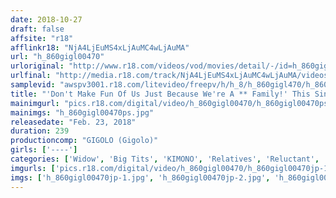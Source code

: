```yaml
---
date: 2018-10-27
draft: false
affsite: "r18"
afflinkr18: "NjA4LjEuMS4xLjAuMC4wLjAuMA"
url: "h_860gigl00470"
urloriginal: "http://www.r18.com/videos/vod/movies/detail/-/id=h_860gigl00470"
urlfinal: "http://media.r18.com/track/NjA4LjEuMS4xLjAuMC4wLjAuMA/videos/vod/movies/detail/-/id=h_860gigl00470"
samplevid: "awspv3001.r18.com/litevideo/freepv/h/h_8/h_860gigl470/h_860gigl470_dmb_w.mp4"
title: "'Don't Make Fun Of Us Just Because We're A ** Family!' This Single Mother Got Forcefully Fucked For Being Poor And Horny, And She Tried To Refuse, But In Reality She Was Trying Hard Not To Cum With Joy"
mainimgurl: "pics.r18.com/digital/video/h_860gigl00470/h_860gigl00470ps.jpg"
mainimgs: "h_860gigl00470ps.jpg"
releasedate: "Feb. 23, 2018"
duration: 239
productioncomp: "GIGOLO (Gigolo)"
girls: ['----']
categories: ['Widow', 'Big Tits', 'KIMONO', 'Relatives', 'Reluctant', 'Drama', 'Over 4 Hours', 'Hi-Def']
imgurls: ['pics.r18.com/digital/video/h_860gigl00470/h_860gigl00470jp-1.jpg', 'pics.r18.com/digital/video/h_860gigl00470/h_860gigl00470jp-2.jpg', 'pics.r18.com/digital/video/h_860gigl00470/h_860gigl00470jp-3.jpg', 'pics.r18.com/digital/video/h_860gigl00470/h_860gigl00470jp-4.jpg', 'pics.r18.com/digital/video/h_860gigl00470/h_860gigl00470jp-5.jpg', 'pics.r18.com/digital/video/h_860gigl00470/h_860gigl00470jp-6.jpg', 'pics.r18.com/digital/video/h_860gigl00470/h_860gigl00470jp-7.jpg', 'pics.r18.com/digital/video/h_860gigl00470/h_860gigl00470jp-8.jpg', 'pics.r18.com/digital/video/h_860gigl00470/h_860gigl00470jp-9.jpg', 'pics.r18.com/digital/video/h_860gigl00470/h_860gigl00470jp-10.jpg', 'pics.r18.com/digital/video/h_860gigl00470/h_860gigl00470jp-11.jpg', 'pics.r18.com/digital/video/h_860gigl00470/h_860gigl00470jp-12.jpg', 'pics.r18.com/digital/video/h_860gigl00470/h_860gigl00470jp-13.jpg', 'pics.r18.com/digital/video/h_860gigl00470/h_860gigl00470jp-14.jpg', 'pics.r18.com/digital/video/h_860gigl00470/h_860gigl00470jp-15.jpg', 'pics.r18.com/digital/video/h_860gigl00470/h_860gigl00470jp-16.jpg', 'pics.r18.com/digital/video/h_860gigl00470/h_860gigl00470jp-17.jpg', 'pics.r18.com/digital/video/h_860gigl00470/h_860gigl00470jp-18.jpg', 'pics.r18.com/digital/video/h_860gigl00470/h_860gigl00470jp-19.jpg', 'pics.r18.com/digital/video/h_860gigl00470/h_860gigl00470jp-20.jpg']
imgs: ['h_860gigl00470jp-1.jpg', 'h_860gigl00470jp-2.jpg', 'h_860gigl00470jp-3.jpg', 'h_860gigl00470jp-4.jpg', 'h_860gigl00470jp-5.jpg', 'h_860gigl00470jp-6.jpg', 'h_860gigl00470jp-7.jpg', 'h_860gigl00470jp-8.jpg', 'h_860gigl00470jp-9.jpg', 'h_860gigl00470jp-10.jpg', 'h_860gigl00470jp-11.jpg', 'h_860gigl00470jp-12.jpg', 'h_860gigl00470jp-13.jpg', 'h_860gigl00470jp-14.jpg', 'h_860gigl00470jp-15.jpg', 'h_860gigl00470jp-16.jpg', 'h_860gigl00470jp-17.jpg', 'h_860gigl00470jp-18.jpg', 'h_860gigl00470jp-19.jpg', 'h_860gigl00470jp-20.jpg']
---
```

